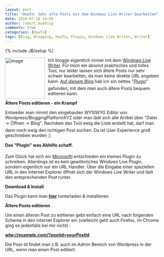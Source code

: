 ```yaml
---
layout: post
title: "HowTo: Sehr alte Posts mit dem Windows Live Writer bearbeiten"
date: 2010-07-18 14:56
author: robert.muehsig
comments: true
categories: [HowTo]
tags: [Blog, Blogging, HowTo, Plugin, Windows Live Writer, Writer]
---
```

{% include JB/setup %}
<p><a href="{{BASE_PATH}}/assets/wp-images/image1008.png"><img style="border-bottom: 0px; border-left: 0px; margin: 0px 10px 0px 0px; display: inline; border-top: 0px; border-right: 0px" title="image" border="0" alt="image" align="left" src="{{BASE_PATH}}/assets/wp-images/image_thumb192.png" width="130" height="135" /></a>Ich blogge eigentlich immer mit dem <a href="http://explore.live.com/windows-live-writer">Windows Live Writer</a>. Für mich ein absolut praktisches und tolles Tool, nur leider lassen sich ältere Posts nur sehr schwer bearbeiten, da man keine direkte URL angeben kann. <a href="http://codeclimber.net.nz/archive/2010/07/10/How-to-edit-very-old-posts-with-Windows-Live-Writer.aspx">Auf diesem Blog</a> hab ich ein nettes "<a href="http://aovestdipaperino.com/downloads/WLWDownloader.msi">Plugin</a>” gefunden, mit dem man auch ältere Posts bequem editieren kann.</p> <!--more-->  <p></p>  <p><strong>Ältere Posts editieren - ein Krampf</strong></p>  <p>Entweder man nimmt den eingebauten WYSIWYG Editor von Wordpress/BloggingPlatformXYZ oder man lädt sich alle Artikel über "Datei -&gt; Öffnen -&gt; Blog”. Nachdem das Tool ewig die Liste erstellt hat, darf man dann noch ewig den richtigen Post suchen. Da ist User Experience groß geschrieben wurden ;)</p>  <p><strong>Das "Plugin” was Abhilfe schaff.</strong></p>  <p>Zum Glück hat sich ein <a href="http://aovestdipaperino.com/posts/windows-live-writer-post-download-plugin.aspx">Microsofti</a> entschieden ein kleines Plugin zu schreiben. Allerdings ist es kein gewöhnliches Windows Live Plugin, sondern eigentlich nur ein URL Handler. Über die Eingabe einer speziellen URL in den Internet Explorer öffnet sich der Windows Live Writer und lädt den entsprechenden Post runter.</p>  <p><strong>Download &amp; Install</strong></p>  <p>Das Plugin kann man <strong><a href="http://aovestdipaperino.com/downloads/WLWDownloader.msi">hier</a></strong> runterladen &amp; installieren. </p>  <p><strong>Ältere Posts editieren</strong></p>  <p>Um einen älteren Post zu editieren gebt einfach eine URL nach folgenden Schema in den Internet Explorer ein (vielleicht geht auch Firefox, im Chrome ging es jedenfalls bei mir nicht) :</p>  <p><a title="wlw://example.com/?postid=yourPostId" href="wlw://example.com/?postid=yourPostId"><strong>wlw://example.com/?postid=yourPostId</strong></a></p>  <p>Die Post-Id findet man z.B. auch im Admin Bereich von Wordpress in der URL, wenn man einen Post editiert.</p>
